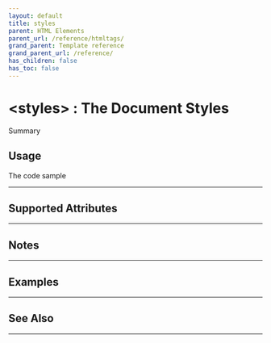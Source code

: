 ```yaml
---
layout: default
title: styles
parent: HTML Elements
parent_url: /reference/htmltags/
grand_parent: Template reference
grand_parent_url: /reference/
has_children: false
has_toc: false
---
```


# &lt;styles&gt; : The Document Styles

Summary

## Usage

 The code sample

---

## Supported Attributes


---

## Notes


---

## Examples


---


## See Also


---

